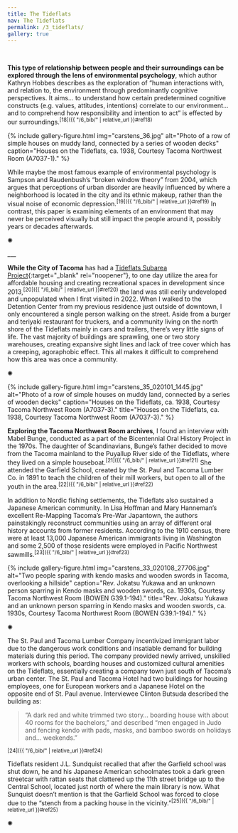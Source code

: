 ```yaml
---
title: The Tideflats
nav: The Tideflats
permalink: /3_tideflats/
gallery: true
---
```


<br>

**This type of relationship between people and their surroundings can be explored through the lens of environmental psychology**, which author Kathryn Hobbes describes as the exploration of “human interactions with, and relation to, the environment through predominantly cognitive perspectives. It aims… to understand how certain predetermined cognitive constructs (e.g. values, attitudes, intentions) correlate to our environment… and to comprehend how responsibility and intention to act” is effected by our surroundings.<sup>[18]({{ "/6_bib/" | relative_url }}#ref18)</sup> 

{% include gallery-figure.html img="carstens_36.jpg" alt="Photo of a row of simple houses on muddy land, connected by a series of wooden decks" caption="Houses on the Tideflats, ca. 1938, Courtesy Tacoma Northwest Room (A7037-1)." %}

While maybe the most famous example of environmental psychology is Sampson and Raudenbush’s “broken window theory” from 2004, which argues that perceptions of urban disorder are heavily influenced by where a neighborhood is located in the city and its ethnic makeup, rather than the visual noise of economic depression.<sup>[19]({{ "/6_bib/" | relative_url }}#ref19)</sup> In contrast, this paper is examining elements of an environment that may never be perceived visually but still impact the people around it, possibly years or decades afterwards.

<div class="symbol-container">
    <p class="symbol">&#10042;</p>
</div>
___

<br>

**While the City of Tacoma** has had a [Tideflats Subarea Project](https://www.cityoftacoma.org/government/city_departments/planning_and_development_services/planning_services/current_initiatives_and_projects/tideflats_subarea_plan){:target="_blank" rel="noopener"}, to one day utilize the area for affordable housing and creating recreational spaces in development since 2013,<sup>[20]({{ "/6_bib/" | relative_url }}#ref20)</sup> the land was still eerily undeveloped and unpopulated when I first visited in 2022. When I walked to the Detention Center from my previous residence just outside of downtown, I only encountered a single person walking on the street. Aside from a burger and teriyaki restaurant for truckers, and a community living on the north shore of the Tideflats mainly in cars and trailers, there’s very little signs of life. The vast majority of buildings are sprawling, one or two story warehouses, creating expansive sight lines and lack of tree cover which has a creeping, agoraphobic effect. This all makes it difficult to comprehend how this area was once a community.

<div class="symbol-container">
    <p class="symbol">&#10042;</p>
</div>

{% include gallery-figure.html img="carstens_35_020101_1445.jpg" alt="Photo of a row of simple houses on muddy land, connected by a series of wooden decks" caption="Houses on the Tideflats, ca. 1938, Courtesy Tacoma Northwest Room (A7037-3)." title="Houses on the Tideflats, ca. 1938, Courtesy Tacoma Northwest Room (A7037-3)." %}

**Exploring the Tacoma Northwest Room archives**, I found an interview with Mabel Bunge, conducted as a part of the Bicentennial Oral History Project in the 1970s. The daughter of Scandinavians, Bunge’s father decided to move from the Tacoma mainland to the Puyallup River side of the Tideflats, where they lived on a simple houseboat.<sup>[21]({{ "/6_bib/" | relative_url }}#ref21)</sup> She attended the Garfield School, created by the St. Paul and Tacoma Lumber Co. in 1891 to teach the children of their mill workers, but open to all of the youth in the area.<sup>[22]({{ "/6_bib/" | relative_url }}#ref22)</sup>

In addition to Nordic fishing settlements, the Tideflats also sustained a Japanese American community. In Lisa Hoffman and Mary Hanneman’s excellent Re-Mapping Tacoma’s Pre-War Japantown, the authors painstakingly reconstruct communities using an array of different oral history accounts from former residents. According to the 1910 census, there were at least 13,000 Japanese American immigrants living in Washington and some 2,500 of those residents were employed in Pacific Northwest sawmills.<sup>[23]({{ "/6_bib/" | relative_url }}#ref23)</sup>

{% include gallery-figure.html img="carstens_33_020108_27706.jpg" alt="Two people sparing with kendo masks and wooden swords in Tacoma, overlooking a hillside" caption="Rev. Jokatsu Yukawa and an unknown person sparring in Kendo masks and wooden swords, ca. 1930s, Courtesy Tacoma Northwest Room (BOWEN G39.1-194)." title="Rev. Jokatsu Yukawa and an unknown person sparring in Kendo masks and wooden swords, ca. 1930s, Courtesy Tacoma Northwest Room (BOWEN G39.1-194)." %}

<div class="symbol-container">
    <p class="symbol">&#10042;</p>
</div>

The St. Paul and Tacoma Lumber Company incentivized immigrant labor due to the dangerous work conditions and insatiable demand for building materials during this period. The company provided newly arrived, unskilled workers with schools, boarding houses and customized cultural amenities on the Tideflats, essentially creating a company town just south of Tacoma’s urban center. The St. Paul and Tacoma Hotel had two buildings for housing employees, one for European workers and a Japanese Hotel on the opposite end of St. Paul avenue. Interviewee Clinton Butsuda described the building as:

 <blockquote class="quote">
“A dark red and white trimmed two story… boarding house with about 40 rooms for the bachelors,” and described “men engaged in Judo and fencing kendo with pads, masks, and bamboo swords on holidays and… weekends.” 
</blockquote>

<sup>[24]({{ "/6_bib/" | relative_url }}#ref24)</sup>

Tideflats resident J.L. Sundquist recalled that after the Garfield school was shut down, he and his Japanese American schoolmates took a dark green streetcar with rattan seats that clattered up the 11th street bridge up to the Central School, located just north of where the main library is now. What Sunquist doesn’t mention is that the Garfield School was forced to close due to the “stench from a packing house in the vicinity.”<sup>[25]({{ "/6_bib/" | relative_url }}#ref25)</sup>

<div class="symbol-container">
    <p class="symbol">&#10042;</p>
</div>

<br>